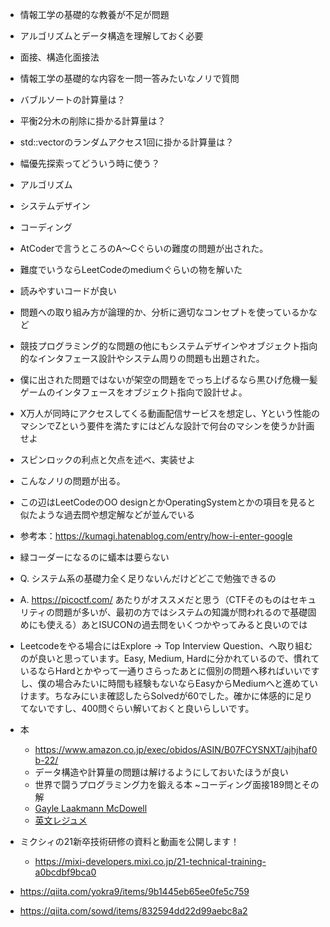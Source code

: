 - 情報工学の基礎的な教養が不足が問題
- アルゴリズムとデータ構造を理解しておく必要
- 面接、構造化面接法
- 情報工学の基礎的な内容を一問一答みたいなノリで質問
- バブルソートの計算量は？
- 平衡2分木の削除に掛かる計算量は？
- std::vectorのランダムアクセス1回に掛かる計算量は？
- 幅優先探索ってどういう時に使う？
- アルゴリズム
- システムデザイン
- コーディング
- AtCoderで言うところのA〜Cぐらいの難度の問題が出された。
- 難度でいうならLeetCodeのmediumぐらいの物を解いた
- 読みやすいコードが良い
- 問題への取り組み方が論理的か、分析に適切なコンセプトを使っているかなど
- 競技プログラミング的な問題の他にもシステムデザインやオブジェクト指向的なインタフェース設計やシステム周りの問題も出題された。
- 僕に出された問題ではないが架空の問題をでっち上げるなら黒ひげ危機一髪ゲームのインタフェースをオブジェクト指向で設計せよ。
- X万人が同時にアクセスしてくる動画配信サービスを想定し、Yという性能のマシンでZという要件を満たすにはどんな設計で何台のマシンを使うか計画せよ
- スピンロックの利点と欠点を述べ、実装せよ
- こんなノリの問題が出る。
- この辺はLeetCodeのOO designとかOperatingSystemとかの項目を見ると似たような過去問や想定解などが並んでいる
- 参考本：https://kumagi.hatenablog.com/entry/how-i-enter-google
- 緑コーダーになるのに蟻本は要らない
- Q. システム系の基礎力全く足りないんだけどどこで勉強できるの
- A. https://picoctf.com/ あたりがオススメだと思う（CTFそのものはセキュリティの問題が多いが、最初の方ではシステムの知識が問われるので基礎固めにも使える）あとISUCONの過去問をいくつかやってみると良いのでは
- Leetcodeをやる場合にはExplore -> Top Interview Question、へ取り組むのが良いと思っています。Easy, Medium, Hardに分かれているので、慣れているならHardとかやって一通りさらったあとに個別の問題へ移ればいいですし、僕の場合みたいに時間も経験もないならEasyからMediumへと進めていけます。ちなみにいま確認したらSolvedが60でした。確かに体感的に足りてないですし、400問ぐらい解いておくと良いらしいです。
- 本
  - https://www.amazon.co.jp/exec/obidos/ASIN/B07FCYSNXT/ajhjhaf0b-22/
  - データ構造や計算量の問題は解けるようにしておいたほうが良い
  - 世界で闘うプログラミング力を鍛える本 ~コーディング面接189問とその解
  - [Gayle Laakmann McDowell](https://www.amazon.co.jp/dp/4839960100/)
  - [英文レジュメ](https://rfushimi.hatenablog.jp/entry/2019/03/26/233131)

- ミクシィの21新卒技術研修の資料と動画を公開します！
  - https://mixi-developers.mixi.co.jp/21-technical-training-a0bcdbf9bca0

- https://qiita.com/yokra9/items/9b1445eb65ee0fe5c759
- https://qiita.com/sowd/items/832594dd22d99aebc8a2